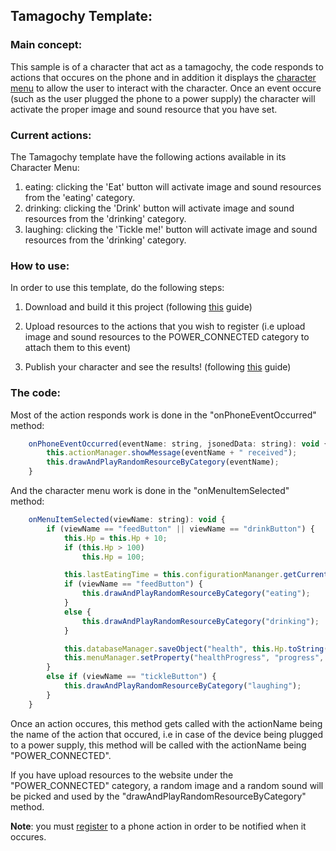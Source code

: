 ## Tamagochy Template:

### Main concept:
This sample is of a character that act as a tamagochy, the code responds to actions that occures on the phone and in addition it displays the 
[character menu](https://github.com/hay12396/ImAliveGuide/wiki/The-Character-Menu) to allow the user to interact with the character.
Once an event occure (such as the user plugged the phone to a power supply) the character will activate the proper image and sound resource
that you have set.

### Current actions:
The Tamagochy template have the following actions available in its Character Menu:
1. eating: clicking the 'Eat' button will activate image and sound resources from the 'eating' category.
2. drinking: clicking the 'Drink' button will activate image and sound resources from the 'drinking' category.
3. laughing: clicking the 'Tickle me!' button will activate image and sound resources from the 'drinking' category.

### How to use:
In order to use this template, do the following steps:

1. Download and build it this project (following [this](https://github.com/hay12396/ImAliveGuide/wiki/How-to:-Build-and-upload-a-character-code) guide)

2. Upload resources to the actions that you wish to register (i.e upload image and sound resources to the POWER_CONNECTED category to attach them to this event)

3. Publish your character and see the results! (following [this](https://github.com/hay12396/ImAliveGuide/wiki/How-to:-Publish-your-character) guide)

### The code:
Most of the action responds work is done in the "onPhoneEventOccurred" method:
```javascript
    onPhoneEventOccurred(eventName: string, jsonedData: string): void {
        this.actionManager.showMessage(eventName + " received");
        this.drawAndPlayRandomResourceByCategory(eventName);
    }
```
And the character menu work is done in the "onMenuItemSelected" method:
```javascript
    onMenuItemSelected(viewName: string): void {
        if (viewName == "feedButton" || viewName == "drinkButton") {
            this.Hp = this.Hp + 10;
            if (this.Hp > 100)
                this.Hp = 100;

            this.lastEatingTime = this.configurationMananger.getCurrentTime().currentTimeMillis;
            if (viewName == "feedButton") {
                this.drawAndPlayRandomResourceByCategory("eating");
            }
            else {
                this.drawAndPlayRandomResourceByCategory("drinking");
            }

            this.databaseManager.saveObject("health", this.Hp.toString());
            this.menuManager.setProperty("healthProgress", "progress", this.Hp.toString());
        }
        else if (viewName == "tickleButton") {
            this.drawAndPlayRandomResourceByCategory("laughing");
        }
    }
```

Once an action occures, this method gets called with the actionName being the name of the action that occured, i.e in case
of the device being plugged to a power supply, this method will be called with the actionName being "POWER_CONNECTED".

If you have upload resources to the website under the "POWER_CONNECTED" category, a random image and a random sound will be picked and used
by the "drawAndPlayRandomResourceByCategory" method.

**Note**: you must [register](http://linkToActionRegisterGuide.com) to a phone action in order to be notified when it occures.
